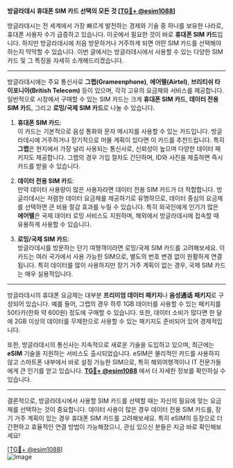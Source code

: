 **방글라데시 휴대폰 SIM 카드 선택의 모든 것 [[TG💪+ @esim1088](https://t.me/s/esim1088)]**

방글라데시는 전 세계에서 가장 빠르게 발전하는 경제와 기술 중 하나를 보유한 나라로, 휴대폰 사용자 수가 급증하고 있습니다. 이곳에서 필요한 것이 바로 **휴대폰 SIM 카드**입니다. 하지만 방글라데시에 처음 방문하거나 거주하게 되면 어떤 SIM 카드를 선택해야 하는지 막막할 수 있습니다. 이번 글에서는 방글라데시에서 사용할 수 있는 다양한 SIM 카드 및 그 특징을 자세히 소개해드리겠습니다.

---

방글라데시에는 주요 통신사로 **그랩(Grameenphone)**, **에어텔(Airtel)**, **브리티쉬 타이포니아(British Telecom)** 등이 있으며, 각각 고유의 요금제와 서비스를 제공합니다. 일반적으로 시장에서 구매할 수 있는 SIM 카드는 크게 **휴대폰 SIM 카드**, **데이터 전용 SIM 카드**, 그리고 **로밍/국제 SIM 카드**로 나눌 수 있습니다.

1. **휴대폰 SIM 카드**:  
   이 카드는 기본적으로 음성 통화와 문자 메시지를 사용할 수 있는 카드입니다. 방글라데시에 거주하거나 장기적으로 머물 계획이 있다면 이 카드를 추천드립니다. 특히 **그랩**은 현지에서 가장 널리 사용되는 통신사로, 신뢰성이 높으며 다양한 데이터 패키지도 제공합니다. 그랩의 경우 가입 절차도 간단하며, ID와 사진을 제출하면 즉시 카드를 받을 수 있습니다.

2. **데이터 전용 SIM 카드**:  
   만약 데이터 사용량이 많은 사용자라면 데이터 전용 SIM 카드가 더 적합합니다. 방글라데시는 저렴한 데이터 요금제를 제공하기로 유명하므로, 데이터 중심의 요금제를 선택하면 큰 비용 절감 효과를 누릴 수 있습니다. 특히 외국인에게 인기가 많은 **에어텔**은 국제 데이터 로밍 서비스도 지원하며, 해외에서 방글라데시에 접속할 때 유용하게 사용할 수 있습니다.

3. **로밍/국제 SIM 카드**:  
   방글라데시를 방문하는 단기 여행객이라면 로밍/국제 SIM 카드를 고려해보세요. 이 카드는 여러 국가에서 사용 가능한 SIM으로, 별도의 번호 변경 없이 원활하게 연결됩니다. 특히 데이터를 많이 사용하지만 장기 거주 계획이 없는 경우, 국제 SIM 카드는 매우 실용적입니다.

---

방글라데시의 휴대폰 요금제는 대부분 **프리미엄 데이터 패키지**나 **음성通话 패키지**로 구성되어 있습니다. 예를 들어, 그랩의 경우 하루 1GB 데이터를 사용할 수 있는 패키지를 50타카(한화 약 600원) 정도에 구매할 수 있습니다. 또한, 데이터 소비가 많다면 한 달에 2GB 이상의 데이터를 무제한으로 사용할 수 있는 패키지도 준비되어 있어 경제적입니다.

또한, 방글라데시의 통신사는 지속적으로 새로운 기술을 도입하고 있으며, 최근에는 **eSIM** 기술을 지원하는 서비스도 출시되었습니다. eSIM은 물리적인 카드를 사용하지 않고 스마트폰 내부에서 바로 설정 가능한 SIM으로, 특히 해외여행객이나 IT 전문가들에게 큰 인기를 얻고 있습니다. **[TG💪+ @esim1088](https://t.me/s/esim1088)** 에서 더 자세한 정보를 확인하실 수 있습니다.

---

결론적으로, 방글라데시에서 사용할 SIM 카드를 선택할 때는 자신의 필요에 맞는 요금제를 선택하는 것이 중요합니다. 데이터 사용이 많은 경우 데이터 전용 SIM 카드를, 장기 거주 계획이 있는 경우 휴대폰 SIM 카드를 고려해보세요. 특히 eSIM의 등장으로 더 간편하고 효율적인 연결 방법이 가능해졌으니, 관심 있으신 분들은 지금 바로 확인해보세요!

[[TG💪+ @esim1088](https://t.me/s/esim1088)]  
![Image](https://i.postimg.cc/Y0z9fWf4/image.png)